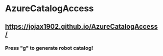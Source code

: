 # AzureCatalogAccess
## https://jojax1902.github.io/AzureCatalogAccess/
### Press "g" to generate robot catalog!
